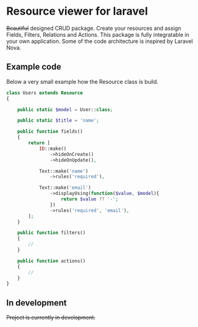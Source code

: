 # Resource viewer for laravel

~~Beautiful~~ designed CRUD package. Create your resources and assign Fields, Filters, Relations and Actions. This 
package is fully integratable in your own application. Some of the code architecture is inspired by Laravel Nova.   

## Example code 

Below a very small example how the Resource class is build.

```php
class Users extends Resource
{

    public static $model = User::class;

    public static $title = 'name';

    public function fields()
    {
        return [
            ID::make()
                ->hideOnCreate()
                ->hideOnUpdate(),

            Text::make('name')
                ->rules('required'),

            Text::make('email')
                ->displayUsing(function($value, $model){
                    return $value ?? '-';
                })
                ->rules('required', 'email'),
        ];
    }

    public function filters()
    {
        //
    }

    public function actions()
    {
        //
    }
}
```

## In development

~~Project is currently in development.~~
